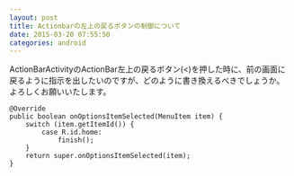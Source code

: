 ```yaml
---
layout: post
title: Actionbarの左上の戻るボタンの制御について
date: 2015-03-20 07:55:50
categories: android
---
```

<p>ActionBarActivityのActionBar左上の戻るボタン(&lt;)を押した時に、前の画面に戻るように指示を出したいのですが、どのように書き換えるべきでしょうか。 <br>
よろしくお願いいたします。 </p>

```
@Override 
public boolean onOptionsItemSelected(MenuItem item) { 
    switch (item.getItemId()) { 
        case R.id.home: 
            finish(); 
    } 
    return super.onOptionsItemSelected(item); 
}
```
